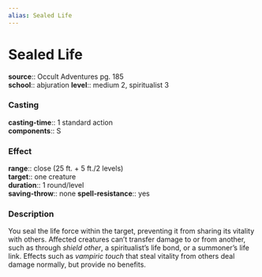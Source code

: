 ```yaml
---
alias: Sealed Life
---
```


# Sealed Life 

**source**:: Occult Adventures pg. 185  
**school**:: abjuration
**level**:: medium 2, spiritualist 3

### Casting 

**casting-time**:: 1 standard action  
**components**:: S

### Effect 

**range**:: close (25 ft. + 5 ft./2 levels)  
**target**:: one creature  
**duration**:: 1 round/level  
**saving-throw**:: none
**spell-resistance**:: yes

### Description 

You seal the life force within the target, preventing it from sharing its vitality with others. Affected creatures can’t transfer damage to or from another, such as through *shield other*, a spiritualist’s life bond, or a summoner’s life link. Effects such as *vampiric touch* that steal vitality from others deal damage normally, but provide no benefits.
